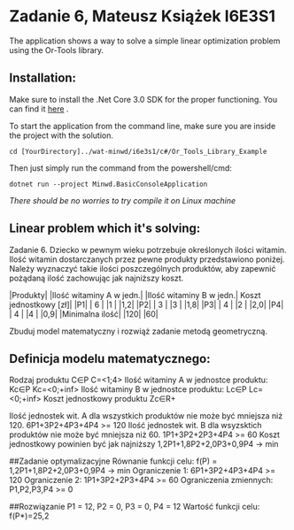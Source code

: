 # Zadanie 6, Mateusz Książek I6E3S1

The application shows a way to solve a simple linear optimization problem using the Or-Tools library.

## Installation:

Make sure to install the .Net Core 3.0 SDK for the proper functioning.
You can find it [here](https://dotnet.microsoft.com/download/dotnet-core/3.0) .

To start the application from the command line, make sure you are inside the project with the solution. 

```
cd [YourDirectory]../wat-minwd/i6e3s1/c#/Or_Tools_Library_Example
```

Then just simply run the command from the powershell/cmd: 
```
dotnet run --project Minwd.BasicConsoleApplication
```

*There should be no worries to try compile it on Linux machine*

## Linear problem which it's solving: 

Zadanie 6. Dziecko w pewnym wieku potrzebuje określonych ilości witamin. Ilość witamin dostarczanych przez pewne produkty przedstawiono poniżej. Należy wyznaczyć takie ilości poszczególnych produktów, aby zapewnić pożądaną ilość zachowując jak najniższy koszt.

|Produkty| |Ilość witaminy A w jedn.| |Ilość witaminy B w jedn.| Koszt jednostkowy [zł]|
|P1| 		  | 6 | |1 | |1,2|
|P2| 		  | 3 | |3 | |1,8|
|P3| 		  | 4 | |2 | |2,0|
|P4| 		  | 4 | |4 | |0,9|
|Minimalna ilość| |120| |60|

Zbuduj model matematyczny i rozwiąż zadanie metodą geometryczną.

## Definicja modelu matematycznego:
Rodzaj produktu C∈P C=<1;4>
Ilość witaminy A w jednostce produktu: Kc∈P Kc=<0;+inf>
Ilość witaminy B w jednostce produktu: Lc∈P Lc=<0;+inf>
Koszt jednostkowy produktu Zc∈R+

Ilość jednostek wit. A dla wszystkich produktów nie może być mniejsza niż 120.
6P1+3P2+4P3+4P4 >= 120
Ilość jednostek wit. B dla wsyzsktich produktów nie może być mniejsza niż 60.
1P1+3P2+2P3+4P4 >= 60
Koszt jednostkowy powinien być jak najniższy
1,2P1+1,8P2+2,0P3+0,9P4 -> min


##Zadanie optymalizacyjne
Równanie funkcji celu: f(P) = 1,2P1+1,8P2+2,0P3+0,9P4 -> min
Ograniczenie 1: 6P1+3P2+4P3+4P4 >= 120
Ograniczenie 2: 1P1+3P2+2P3+4P4 >= 60
Ograniczenia zmiennych: P1,P2,P3,P4 >= 0

##Rozwiązanie
P1 = 12,
P2 = 0,
P3 = 0,
P4 = 12
Wartość funkcji celu: f(P*)=25,2